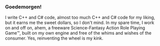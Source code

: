 ### Goedemorgen!

I write C++ and C# code, almost too much C++ and C# code for my liking, but it earns me the sweet dollars, so I don't mind. In my spare time, I work on and off on, ahem, a freeware Science-Fantasy Action Role Playing Game™️, built on my own engine and free of the whims and wishes of the consumer. Yes, reinventing the wheel is my kink.
